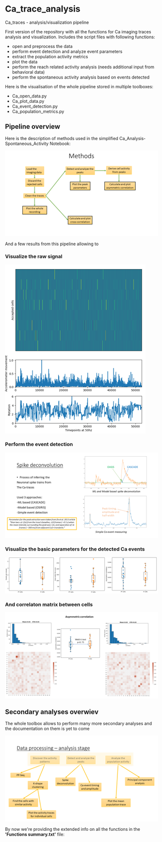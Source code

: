 # Ca_trace_analysis
Ca_traces - analysis/visualization pipeline

First version of the repository with all the functions for Ca imaging traces
analysis and visualization. Includes the script files with following functions:

- open and preprocess the data 
- perform event detection and analyze event parameters
- extract the population activity metrics
- plot the data
- perform the reach related activity analysis (needs additional input from behavioral data)
- perform the spontaneous activity analysis based on events detected

Here is the visualisation of the whole pipeline stored in multiple toolboxes:
- Ca_open_data.py 
- Ca_plot_data.py 
- Ca_event_detection.py 
- Ca_population_metrics.py 

## Pipeline overview
Here is the description of methods used in the simplified Ca_Analysis-Spontaneous_Activity Notebook:

![plot](https://github.com/BerezhnoyD/Ca_trace_analysis/blob/main/pictures/Ca_signal_spontaneous.png)

And a few results from this pipeline allowing to 
### Visualize the raw signal

![alt text](https://github.com/BerezhnoyD/Ca_trace_analysis/blob/main/pictures/Raw_signal.png?raw=true)

### Perform the event detection

![alt text](https://github.com/BerezhnoyD/Ca_trace_analysis/blob/main/pictures/Event_detection.png?raw=true)


### Visualize the basic parameters for the detected Ca events

![alt text](https://github.com/BerezhnoyD/Ca_trace_analysis/blob/main/pictures/Basic_parameters.png?raw=true)


### And correlaton matrix between cells

![alt text](https://github.com/BerezhnoyD/Ca_trace_analysis/blob/main/pictures/Correlation_visualization.png?raw=true)


## Secondary analyses overwiev
The whole toolbox allows to perform many more secondary analyses and the documentation on them is yet to come

![alt text](https://github.com/BerezhnoyD/Ca_trace_analysis/blob/main/pictures/Ca_signal_overview.png?raw=true)

By now we're providing the extended info on all the functions in the **'Functions summary.txt'** file:
